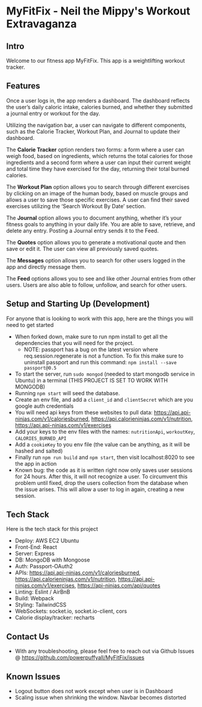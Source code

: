# MyFitFix - Neil the Mippy's Workout Extravaganza

## Intro
Welcome to our fitness app MyFitFix. This app is a weightlifting workout tracker.

## Features
Once a user logs in, the app renders a dashboard. The dashboard reflects the user’s daily caloric intake, calories burned, and whether they submitted a journal entry or workout for the day.

Utilizing the navigation bar, a user can navigate to different components, such as the Calorie Tracker, Workout Plan, and Journal to update their dashboard.

The **Calorie Tracker** option renders two forms: a form where a user can weigh food, based on ingredients, which returns the total calories for those ingredients and a second form where a user can input their current weight and total time they have exercised for the day, returning their total burned calories.

The **Workout Plan** option allows you to search through different exercises by clicking on an image of the human body, based on muscle groups and allows a user to save those specific exercises. A user can find their saved exercises utilizing the ‘Search Workout By Date’ section.

The **Journal** option allows you to document anything, whether it’s your fitness goals to anything in your daily life. You are able to save, retrieve, and delete any entry. Posting a Journal entry sends it to the Feed.

The **Quotes** option allows you to generate a motivational quote and then save or edit it. The user can view all previously saved quotes.

The **Messages** option allows you to search for other users logged in the app and directly message them.

The **Feed** options allows you to see and like other Journal entries from other users. Users are also able to follow, unfollow, and search for other users.

## Setup and Starting Up (Development)
For anyone that is looking to work with this app, here are the things you will need to get started
- When forked down, make sure to run npm install to get all the dependencies that you will need for the project.
  - NOTE: passport has a bug on the latest version where req.session.regenerate is not a function. To fix this make sure to uninstall passport and run this command: `npm install --save passport@0.5`
- To start the server, run `sudo mongod` (needed to start mongodb service in Ubuntu) in a terminal (THIS PROJECT IS SET TO WORK WITH MONGODB)
- Running `npm start` will seed the database.
- Create an env file, and add a `client_id` and `clientSecret` which are you google auth credentials
- You will need api keys from these websites to pull data: https://api.api-ninjas.com/v1/caloriesburned, https://api.calorieninjas.com/v1/nutrition, https://api.api-ninjas.com/v1/exercises
- Add your keys to the env files with the names: `nutritionApi`, `workoutKey`, `CALORIES_BURNED_API`
- Add a `cookieKey` to you env file (the value can be anything, as it will be hashed and salted)
- Finally run `npm run build` and `npm start`, then visit localhost:8020 to see the app in action
- Known bug: the code as it is written right now only saves user sessions for 24 hours. After this, it will not recognize a user. To circumvent this problem until fixed, drop the users collection from the database when the issue arises. This will allow a user to log in again, creating a new session.

## Tech Stack
Here is the tech stack for this project
- Deploy: AWS EC2 Ubuntu
- Front-End: React
- Server: Express
- DB: MongoDB with Mongoose
- Auth: Passport-OAuth2
- APIs: https://api.api-ninjas.com/v1/caloriesburned, https://api.calorieninjas.com/v1/nutrition, https://api.api-ninjas.com/v1/exercises, https://api-ninjas.com/api/quotes
- Linting: Eslint / AirBnB
- Build: Webpack
- Styling: TailwindCSS
- WebSockets: socket.io, socket.io-client, cors
- Calorie display/tracker: recharts

## Contact Us
- With any troubleshooting, please feel free to reach out via Github Issues @ https://github.com/powerpuffyall/MyFitFix/issues

## Known Issues
- Logout button does not work except when user is in Dashboard
- Scaling issue when shrinking the window. Navbar becomes distorted
